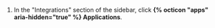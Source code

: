 1. In the "Integrations" section of the sidebar, click **{% octicon "apps" aria-hidden="true" %} Applications**.

